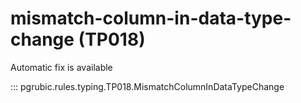 # mismatch-column-in-data-type-change (TP018)

Automatic fix is available

::: pgrubic.rules.typing.TP018.MismatchColumnInDataTypeChange
